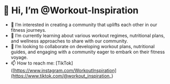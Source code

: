 # 👋 Hi, I’m @Workout-Inspiration

- 👀 I’m interested in creating a community that uplifts each other in our fitness journeys.
- 🌱 I’m currently learning about various workout regimes, nutritional plans, and wellness approaches to share with our community.
- 💞️ I’m looking to collaborate on developing workout plans, nutritional guides, and engaging with a community eager to embark on their fitness voyage.
- 📫 How to reach me: [TikTok]([https://www.instagram.com/WorkoutInspiration](https://www.tiktok.com/@workout_inspiration_)

<!---
Workout-Inspiration/Workout-Inspiration is a ✨ special ✨ repository because its `README.md` (this file) appears on your GitHub profile.
You can click the Preview link to take a look at your changes.
--->
